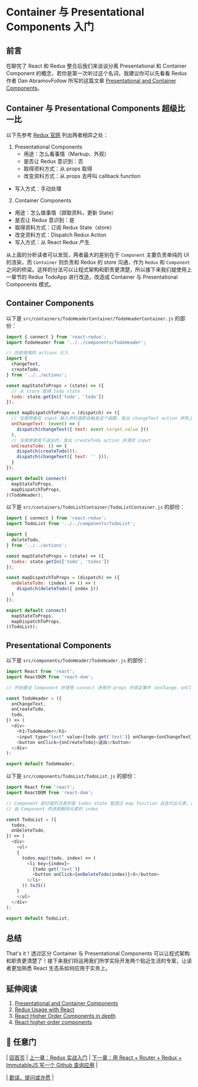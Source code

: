 # Container 与 Presentational Components 入门

## 前言
在聊完了 React 和 Redux 整合后我们来谈谈分离 Presentational 和 Container Component 的概念，若你是第一次听过这个名词，我建议你可以先看看 Redux 作者 Dan AbramovFollow 所写的这篇文章 [Presentational and Container Components](https://medium.com/@dan_abramov/smart-and-dumb-components-7ca2f9a7c7d0#.vtcuxsurv)。

## Container 与 Presentational Components 超级比一比
以下先参考 [Redux 官网](http://redux.js.org/docs/basics/UsageWithReact.html) 列出两者相异之处：

1. Presentational Components	
	- 用途：怎么看事情（Markup、外观）
	- 是否让 Redux 意识到：否
	- 取得资料方式：从 props 取得
	- 改变资料方式：从 props 去呼叫 callback function
  - 写入方式：手动处理

2. Container Components
 - 用途：怎么做事情（撷取资料，更新 State）
 - 是否让 Redux 意识到：是
 - 取得资料方式：订阅 Redux State（store）
 - 改变资料方式：Dispatch Redux Action
 - 写入方式：从 React Redux 产生

 从上面的分析读者可以发现，两者最大的差别在于 `Component` 主要负责单纯的 UI 的渲染，而 `Container` 则负责和 Redux 的 store 沟通，作为 `Redux` 和 `Component` 之间的桥梁。这样的分法可以让程式架构和职责更清楚，所以接下来我们就使用上一章节的 Redux TodoApp 进行改造，改造成 Container 与 Presentational Components 模式。

## Container Components

以下是 `src/containers/TodoHeaderContainer/TodoHeaderContainer.js` 的部份：

```javascript
import { connect } from 'react-redux';
import TodoHeader from '../../components/TodoHeader';

// 将欲使用的 actions 引入
import {
  changeText,
  createTodo,
} from '../../actions';

const mapStateToProps = (state) => ({
  // 从 store 取得 todo state
  todo: state.getIn(['todo', 'todo'])
});

const mapDispatchToProps = (dispatch) => ({
  // 当使用者在 input 输入资料值即会触发这个函数，发出 changeText action 并附上使用者输入内容 event.target.value
  onChangeText: (event) => (
    dispatch(changeText({ text: event.target.value }))
  ),
  // 当使用者按下送出时，发出 createTodo action 并清空 input 
  onCreateTodo: () => {
    dispatch(createTodo());
    dispatch(changeText({ text: '' }));
  }
});

export default connect(
  mapStateToProps,
  mapDispatchToProps,
)(TodoHeader);
```

以下是 `src/containers/TodoListContainer/TodoListContainer.js` 的部份：

```javascript
import { connect } from 'react-redux';
import TodoList from '../../components/TodoList';

import {
  deleteTodo,
} from '../../actions';

const mapStateToProps = (state) => ({
  todos: state.getIn(['todo', 'todos'])
});

const mapDispatchToProps = (dispatch) => ({
  onDeleteTodo: (index) => () => (
    dispatch(deleteTodo({ index }))
  )
});

export default connect(
  mapStateToProps,
  mapDispatchToProps,
)(TodoList);
```

## Presentational Components

以下是 `src/components/TodoHeader/TodoHeader.js` 的部份：

```javascript
import React from 'react';
import ReactDOM from 'react-dom';

// 开始建设 Component 并使用 connect 进来的 props 并绑定事件（onChange、onClick）。注意我们的 state 因为是使用 `ImmutableJS` 所以要用 `get()` 取值

const TodoHeader = ({
  onChangeText,
  onCreateTodo,
  todo,
}) => (
  <div>
    <h1>TodoHeader</h1>
    <input type="text" value={todo.get('text')} onChange={onChangeText} />
    <button onClick={onCreateTodo}>送出</button>
  </div>
);

export default TodoHeader;
```

以下是 `src/components/TodoList/TodoList.js` 的部份：

```javascript
import React from 'react';
import ReactDOM from 'react-dom';

// Component 部分值的注意的是 todos state 是透过 map function 去迭代出元素，由于要让 React JSX 可以渲染并保持传入触发 event state 的 immutable，所以需使用 toJS() 转换 component of array。
// 由 Component 传进欲删除元素的 index

const TodoList = ({
  todos,
  onDeleteTodo,
}) => (
  <div>
    <ul>
    {
      todos.map((todo, index) => (
        <li key={index}>
          {todo.get('text')}
          <button onClick={onDeleteTodo(index)}>X</button>
        </li>
      )).toJS()
    }
    </ul>
  </div>
);

export default TodoList;
```

## 总结
That's it！透过区分 Container 与 Presentational Components 可以让程式架构和职责更清楚了！接下来我们将运用我们所学实际开发两个贴近生活的专案，让读者更加熟悉 React 生态系如何应用于实务上。

## 延伸阅读
1. [Presentational and Container Components](https://medium.com/@dan_abramov/smart-and-dumb-components-7ca2f9a7c7d0#.vtcuxsurv)
2. [Redux Usage with React](http://redux.js.org/docs/basics/UsageWithReact.html)
3. [React Higher Order Components in depth](https://medium.com/@franleplant/react-higher-order-components-in-depth-cf9032ee6c3e#.r8srulpaj)
4. [React higher order components](http://www.darul.io/post/2016-01-05_react-higher-order-components)

## :door: 任意门
| [回首页](../../../tree/zh-CN/) | [上一章：Redux 实战入门](../Ch07/react-redux-real-world-example.md) | [下一章：用 React + Router + Redux + ImmutableJS 写一个 Github 查询应用](../Ch09/react-router-redux-github-finder.md) |

| [勘误、提问或许愿](https://github.com/kdchang/reactjs101/issues) |
